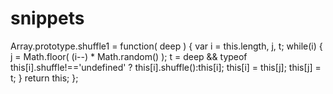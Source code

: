 # snippets

Array.prototype.shuffle1 = function( deep )
{
  var i = this.length, j, t;
  while(i)
  {
   j = Math.floor( (i--) * Math.random() );
   t = deep && typeof this[i].shuffle!=='undefined' ? this[i].shuffle():this[i];
   this[i] = this[j];
   this[j] = t;
  }
  return this;
};